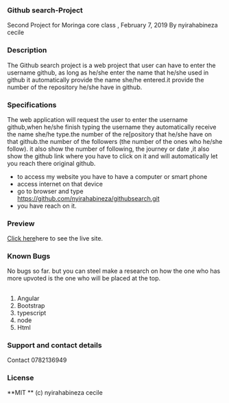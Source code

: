### Github search-Project
Second Project for Moringa core class , February 7, 2019
By nyirahabineza cecile

### Description
The Github search project is a web project that user can have to enter the username github, as long as he/she enter the name that he/she used in github it automatically provide the name she/he entered.it provide the number of the repository he/she have in github.

### Specifications
The web application will request the user to enter the username github,when he/she finish typing the username they automatically receive the name she/he type.the number of the re[pository that he/she have on that github.the number of the followers (the number of the ones who he/she follow). it also show the number of following, the journey or date ,it also show the github link where you have to click on it and will automatically let you reach there original github.

* to access my website you have to have a computer or smart phone
* access internet on that device
* go to browser and type https://github.com/nyirahabineza/githubsearch.git
* you have reach on it.

### Preview
 <a href="https://github.com/nyirahabineza/githubsearch.git" rel="nofollow">Click here</a>here to see the live site.

### Known Bugs
No bugs so far. but you can steel make a research on how the one who has more upvoted is the one who will be placed at the top. 

##
1. Angular
2. Bootstrap
3. typescript
4. node
5. Html
### Support and contact details
Contact 0782136949

### License
**MIT ** (c) nyirahabineza cecile